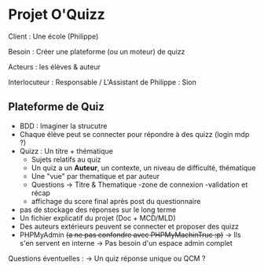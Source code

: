 # Projet O'Quizz

Client : Une école (Philippe)

Besoin : Créer une plateforme (ou un moteur) de quizz

Acteurs : les élèves & auteur

Interlocuteur : Responsable / L'Assistant de Philippe : Sion

## Plateforme de Quiz

- BDD : Imaginer la strucutre
- Chaque élève peut se connecter pour répondre à des quizz (login mdp ?)
- Quizz : Un titre + thématique
  - Sujets relatifs au quiz
  - Un quiz a un **Auteur**, un contexte, un niveau de difficulté, thématique
  - Une "vue" par thematique et par auteur
  - Questions -> Titre & Thematique
  -zone de connexion
  -validation et récap
  - affichage du score final après post du questionnaire
- pas de stockage des réponses sur le long terme
- Un fichier explicatif du projet (Doc + MCD/MLD)
- Des auteurs extérieurs peuvent se connecter et proposer des quizz
- PHPMyAdmin ~~(a ne pas confondre avec PHPMyMachinTruc :p)~~ -> Ils s'en servent en interne -> Pas besoin d'un espace admin complet


Questions éventuelles :
    -> Un quiz réponse unique ou QCM ?